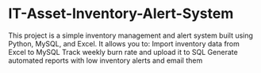 # IT-Asset-Inventory-Alert-System
This project is a simple inventory management and alert system built using Python, MySQL, and Excel. It allows you to:  Import inventory data from Excel to MySQL  Track weekly burn rate and upload it to SQL  Generate automated reports with low inventory alerts and email them
